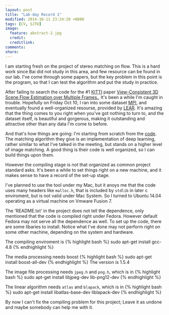 ```yaml
---
layout: post
title: "Lab-day Record 1"
modified: 2014-10-11 23:24:20 +0800
tags: [CV, SJTU]
image:
  feature: abstract-2.jpg
  credit: 
  creditlink: 
comments: 
share: 
---
```


I am starting fresh on the project of stereo matching on flow.
This is a hard work since Bai did not study in this area, and few resource can be found in our lab.
I've come through some papers, but the key problem in this point is the program, so that I can test the algorithm and put the study in practice.

After failing to search the code for the #1 [KITTI](http://www.cvlibs.net/datasets/kitti/eval_stereo_flow.php?benchmark=flow) paper [View-Consistent 3D Scene Flow Estimation over Multiple Frames.](http://scholar.google.de/scholar?q=View-Consistent%203D%20Scene%20Flow%20Estimation%20over%20Multiple%20Frames), It's been a while I'm caught in trouble. 
Hopefully on Friday Oct 10, I ran into some dataset [MPI](http://sintel.is.tue.mpg.de), and eventually found a well-organized resourse, provided by [LEAR](http://lear.inrialpes.fr/src/deepmatching/). It's amazing that the thing comes to you right when you've got nothing to turn to, and the dataset itself, is beautiful and gorgerous, making it outstanding and attractive other than any data I'm come to before.

And that's how things are going: I'm starting from scratch from the [code](http://lear.inrialpes.fr/people/revaud/data/deepmatching_1.0.1.zip).
The matching algorithm they give is an implementation of deep learning, rather similar to what I've talked in the meeting, but stands on a higher level of image matching. A good thing is their code is well organized, so I can build things upon them.

However the compiling stage is not that organized as common project standard asks.
It's been a while to set things right on a new machine, and it makes sense to have a record of the set-up stage.

I've planned to use the tool under my Mac, but it anoys me that the code uses many headers like `malloc.h`, that is included by `stdlib` in later c enviroment, but is not valid under Mac System.
So I turned to Ubuntu 14.04 operating as a virtual machine on Vmware Fusion 7.

The 'README.txt' in the project does not tell the dependence, only mentioned that the code is compiled right under Fedora.
However default Fedora may not serve all the dependence as well. 
To set up the code, there are some libaries to install.
Notice what I've done may not perform right on some other machine,
depending on the system and hardware.

The compiling enviroment is
{% highlight bash %}
   sudo apt-get install gcc-4.8
{% endhighlight %}

The media processing needs boost
{% highlight bash %}
   sudo apt-get install boost-all-dev
{% endhighlight %}
The version is 1.5.4

The image file processing needs `jpeg.h` and `png.h`, which is in 
{% highlight bash %}
   sudo apt-get install libjpeg-dev lib-png12-dev
{% endhighlight %}

The linear algorithm needs `atlas` and `blapack`, which is in 
{% highlight bash %}
   sudo apt-get install libatlas-base-dev liblapack-dev
{% endhighlight %}

By now I can't fix the compiling problem for this project; Leave it as undone and maybe somebody can help me with it.